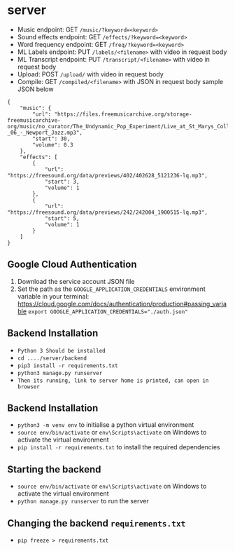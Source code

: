 # server

* Music endpoint: GET `/music/?keyword=<keyword>`
* Sound effects endpoint: GET `/effects/?keyword=<keyword>`
* Word frequency endpoint: GET `/freq/?keyword=<keyword>`
* ML Labels endpoint: PUT `/labels/<filename>` with video in request body
* ML Transcript endpoint: PUT `/transcript/<filename>` with video in request body
* Upload: POST `/upload/` with video in request body
* Compile: GET `/compiled/<filename>` with JSON in request body sample JSON below
```
{
    "music": {
        "url": "https://files.freemusicarchive.org/storage-freemusicarchive-org/music/no_curator/The_Undynamic_Pop_Experiment/Live_at_St_Marys_College_of_Maryland/The_Undynamic_Pop_Experiment_-_06_-_Newport_Jazz.mp3",
        "start": 30,
        "volume": 0.3
    },
    "effects": [
        {
            "url": "https://freesound.org/data/previews/402/402628_5121236-lq.mp3",
            "start": 3,
            "volume": 1
        },
        {
            "url": "https://freesound.org/data/previews/242/242004_1900515-lq.mp3",
            "start": 5,
            "volume": 1
        }
    ]
}
```


## Google Cloud Authentication

1. Download the service account JSON file
2. Set the path as the `GOOGLE_APPLICATION_CREDENTIALS` environment variable in your terminal: https://cloud.google.com/docs/authentication/production#passing_variable
`export GOOGLE_APPLICATION_CREDENTIALS="./auth.json"`


## Backend Installation
* `Python 3 Should be installed`
* `cd ..../server/backend`
* `pip3 install -r requirements.txt`
* `python3 manage.py runserver`
* `Then its running, link to server home is printed, can open in browser`


## Backend Installation

* `python3 -m venv env` to initialise a python virtual environment
* `source env/bin/activate` or `env\Scripts\activate` on Windows to activate the virtual environment
* `pip install -r requirements.txt` to install the required dependencies

## Starting the backend

* `source env/bin/activate` or `env\Scripts\activate` on Windows to activate the virtual environment
* `python manage.py runserver` to run the server


## Changing the backend `requirements.txt`
* `pip freeze > requirements.txt`
